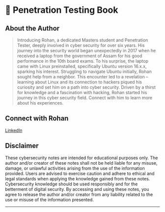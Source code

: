 # 📘 Penetration Testing Book

## About the Author

> Introducing Rohan, a dedicated Masters student and Penetration Tester, deeply involved in cyber security for over six years. His journey into the security world began unexpectedly in 2017 when he received a laptop from the government of Assam for his good performance in the 10th board exams. To his surprise, the laptop came with Linux preinstalled, specifically Ubuntu version 16.x.x, sparking his interest. Struggling to navigate Ubuntu initially, Rohan sought help from a neighbor. This encounter led to a revelation – learning about Linux and its connection to hackers piqued his curiosity and set him on a path into cyber security. Driven by a thirst for knowledge and a fascination with hacking, Rohan started his journey in this cyber security field. Connect with him to learn more about his experiences.

## Connect with Rohan

[LinkedIn](https://www.linkedin.com/in/iamrohandas/)

## Disclaimer

These cybersecurity notes are intended for educational purposes only. The author and/or creator of these notes shall not be held liable for any misuse, damage, or unlawful activities arising from the use of the information provided. Users are advised to exercise caution and adhere to ethical and legal standards when applying the knowledge gained from these notes. Cybersecurity knowledge should be used responsibly and for the betterment of digital security. By accessing and using these notes, you agree to release the author and/or creator from any liability related to the use or misuse of the information presented.

***

